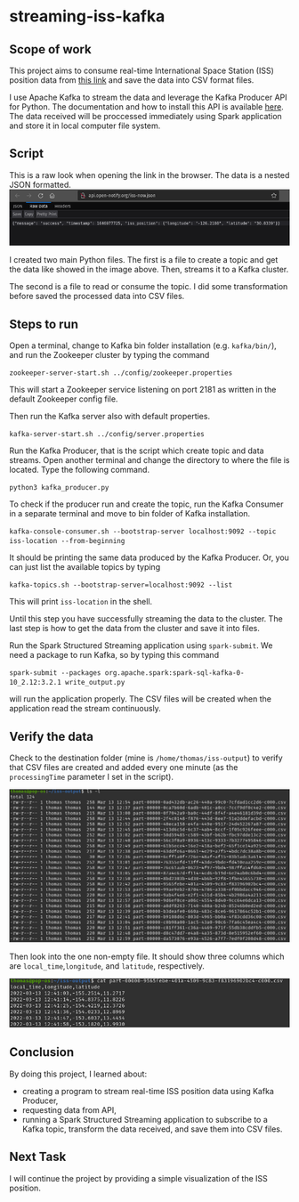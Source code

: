 # streaming-iss-kafka

## Scope of work

This project aims to consume real-time International Space Station (ISS) position data from [this link](http://api.open-notify.org/iss-now.json) and save the data into CSV format files.

I use Apache Kafka to stream the data and leverage the Kafka Producer API for Python. The documentation and how to install this API is available [here](https://kafka-python.readthedocs.io/en/master/). The data received will be proccessed immediately using Spark application and store it in local computer file system.


## Script

This is a raw look when opening the link in the browser. The data is a nested JSON formatted.
![raw-look](/img/raw-json.png)

I created two main Python files. The first is a file to create a topic and get the data like showed in the image above. Then, streams it to a Kafka cluster.

The second is a file to read or consume the topic. I did some transformation before saved the processed data into CSV files.


## Steps to run

Open a terminal, change to Kafka bin folder installation (e.g. `kafka/bin/`), and run the Zookeeper cluster by typing the command

`zookeeper-server-start.sh ../config/zookeeper.properties`

This will start a Zookeeper service listening on port 2181 as written in the default Zookeeper config file.

Then run the Kafka server also with default properties.

`kafka-server-start.sh ../config/server.properties`

Run the Kafka Producer, that is the script which create topic and data streams. Open another terminal and change the directory to where the file is located. Type the following command.

`python3 kafka_producer.py`

To check if the producer run and create the topic, run the Kafka Consumer in a separate terminal and move to bin folder of Kafka installation.

`kafka-console-consumer.sh --bootstrap-server localhost:9092 --topic iss-location --from-beginning`

It should be printing the same data produced by the Kafka Producer. Or, you can just list the available topics by typing

`kafka-topics.sh --bootstrap-server=localhost:9092 --list`

This will print `iss-location` in the shell.

Until this step you have successfully streaming the data to the cluster. The last step is how to get the data from the cluster and save it into files.

Run the Spark Structured Streaming application using `spark-submit`. We need a package to run Kafka, so by typing this command

`spark-submit --packages org.apache.spark:spark-sql-kafka-0-10_2.12:3.2.1 write_output.py`

will run the application properly. The CSV files will be created when the application read the stream continuously.


## Verify the data

Check to the destination folder (mine is `/home/thomas/iss-output`) to verify that CSV files are created and added every one minute (as the `processingTime` parameter I set in the script). 

![list-of-csv-files](/img/list-of-csv-files.png)

Then look into the one non-empty file. It should show three columns which are `local_time`,`longitude`, and `latitude`, respectively.

![csv-file](/img/csv-file.png)


## Conclusion

By doing this project, I learned about:
- creating a program to stream real-time ISS position data using Kafka Producer,
- requesting data from API,
- running a Spark Structured Streaming application to subscribe to a Kafka topic, transform the data received, and save them into CSV files.


## Next Task

I will continue the project by providing a simple visualization of the ISS position.

